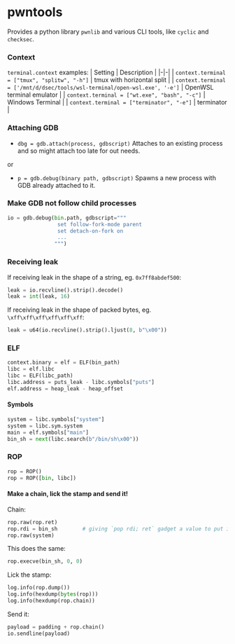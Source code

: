 # pwntools

Provides a python library `pwnlib` and various CLI tools, like `cyclic` and `checksec`.


### Context
`terminal.context` examples:
| Setting | Description |
|-|-|
| `context.terminal = ["tmux", "splitw", "-h"]` | tmux with horizontal split |
| `context.terminal = ['/mnt/d/dsec/tools/wsl-terminal/open-wsl.exe', '-e']` | OpenWSL terminal emulator |
| `context.terminal = ["wt.exe", "bash", "-c"]` | Windows Terminal |
| `context.terminal = ["terminator", "-e"]` | terminator |


### Attaching GDB

- `dbg = gdb.attach(process, gdbscript)` Attaches to an existing process and so might attach too late for out needs.

or

- `p = gdb.debug(binary path, gdbscript)` Spawns a new process with GDB already attached to it.


### Make GDB not follow child processes

```python
io = gdb.debug(bin.path, gdbscript="""
                set follow-fork-mode parent
                set detach-on-fork on
                ...
               """)
```


### Receiving leak

If receiving leak in the shape of a string, eg. `0x7ff8abdef500`:
```python
leak = io.recvline().strip().decode()
leak = int(leak, 16)
```
If receiving leak in the shape of packed bytes, eg. `\xff\xff\xff\xff\xff\xff`:
```python
leak = u64(io.recvline().strip().ljust(8, b"\x00"))
```


### ELF

```python
context.binary = elf = ELF(bin_path)
libc = elf.libc
libc = ELF(libc_path)
libc.address = puts_leak - libc.symbols["puts"]
elf.address = heap_leak - heap_offset
```

#### Symbols

```python
system = libc.symbols["system"]
system = libc.sym.system
main = elf.symbols["main"]
bin_sh = next(libc.search(b"/bin/sh\x00"))
```


### ROP

```python
rop = ROP()
rop = ROP([bin, libc])
```

#### Make a chain, lick the stamp and send it!

Chain:

```python
rop.raw(rop.ret)
rop.rdi = bin_sh        # giving `pop rdi; ret` gadget a value to put into rdi
rop.raw(system)
```

This does the same:

```python
rop.execve(bin_sh, 0, 0)
```


Lick the stamp:
```python
log.info(rop.dump())
log.info(hexdump(bytes(rop)))
log.info(hexdump(rop.chain))
```

Send it:
```python
payload = padding + rop.chain()
io.sendline(payload)
```
